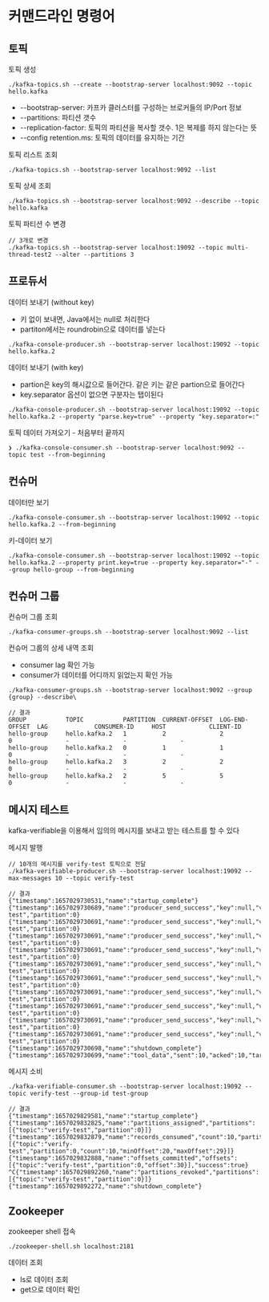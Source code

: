 # 커맨드라인 명령어
## 토픽
토픽 생성
```
./kafka-topics.sh --create --bootstrap-server localhost:9092 --topic hello.kafka
```
- --bootstrap-server: 카프카 클러스터를 구성하는 브로커들의 IP/Port 정보
- --partitions: 파티션 갯수
- --replication-factor: 토픽의 파티션을 복사할 갯수. 1은 복제를 하지 않는다는 뜻
- --config retention.ms: 토픽의 데이터를 유지하는 기간

토픽 리스트 조회
```
./kafka-topics.sh --bootstrap-server localhost:9092 --list
```

토픽 상세 조회
```
./kafka-topics.sh --bootstrap-server localhost:9092 --describe --topic hello.kafka
```

토픽 파티션 수 변경
```
// 3개로 변경
./kafka-topics.sh --bootstrap-server localhost:19092 --topic multi-thread-test2 --alter --partitions 3
```

## 프로듀서
데이터 보내기 (without key)
- 키 없이 보내면, Java에서는 null로 처리한다
- partiton에서는 roundrobin으로 데이터를 넣는다
```
./kafka-console-producer.sh --bootstrap-server localhost:19092 --topic hello.kafka.2
```

데이터 보내기 (with key)
- partion은 key의 해시값으로 들어간다. 같은 키는 같은 partion으로 들어간다
- key.separator 옵션이 없으면 구분자는 탭이된다
```
./kafka-console-producer.sh --bootstrap-server localhost:19092 --topic hello.kafka.2 --property "parse.key=true" --property "key.separator=:"
```

토픽 데이터 가져오기 - 처음부터 끝까지
```
❯ ./kafka-console-consumer.sh --bootstrap-server localhost:9092 --topic test --from-beginning
```

## 컨슈머
데이터만 보기
```
./kafka-console-consumer.sh --bootstrap-server localhost:19092 --topic hello.kafka.2 --from-beginning
```

키-데이터 보기
```
./kafka-console-consumer.sh --bootstrap-server localhost:19092 --topic hello.kafka.2 --property print.key=true --property key.separator="-" --group hello-group --from-beginning
```

## 컨슈머 그룹
컨슈머 그룹 조회
```
./kafka-consumer-groups.sh --bootstrap-server localhost:9092 --list
```

컨슈머 그룹의 상세 내역 조회
- consumer lag 확인 가능
- consumer가 데이터를 어디까지 읽었는지 확인 가능
```
./kafka-consumer-groups.sh --bootstrap-server localhost:9092 --group {group} --describe\

// 결과
GROUP           TOPIC           PARTITION  CURRENT-OFFSET  LOG-END-OFFSET  LAG             CONSUMER-ID     HOST            CLIENT-ID
hello-group     hello.kafka.2   1          2               2               0               -               -               -
hello-group     hello.kafka.2   0          1               1               0               -               -               -
hello-group     hello.kafka.2   3          2               2               0               -               -               -
hello-group     hello.kafka.2   2          5               5               0               -               -               -
```

## 메시지 테스트
kafka-verifiable을 이용해서 임의의 메시지를 보내고 받는 테스트를 할 수 있다

메시지 발행
```
// 10개의 메시지를 verify-test 토픽으로 전달
./kafka-verifiable-producer.sh --bootstrap-server localhost:19092 --max-messages 10 --topic verify-test

// 결과
{"timestamp":1657029730531,"name":"startup_complete"}
{"timestamp":1657029730689,"name":"producer_send_success","key":null,"value":"0","offset":0,"topic":"verify-test","partition":0}
{"timestamp":1657029730691,"name":"producer_send_success","key":null,"value":"1","offset":1,"topic":"verify-test","partition":0}
{"timestamp":1657029730691,"name":"producer_send_success","key":null,"value":"2","offset":2,"topic":"verify-test","partition":0}
{"timestamp":1657029730691,"name":"producer_send_success","key":null,"value":"3","offset":3,"topic":"verify-test","partition":0}
{"timestamp":1657029730691,"name":"producer_send_success","key":null,"value":"4","offset":4,"topic":"verify-test","partition":0}
{"timestamp":1657029730691,"name":"producer_send_success","key":null,"value":"5","offset":5,"topic":"verify-test","partition":0}
{"timestamp":1657029730691,"name":"producer_send_success","key":null,"value":"6","offset":6,"topic":"verify-test","partition":0}
{"timestamp":1657029730691,"name":"producer_send_success","key":null,"value":"7","offset":7,"topic":"verify-test","partition":0}
{"timestamp":1657029730691,"name":"producer_send_success","key":null,"value":"8","offset":8,"topic":"verify-test","partition":0}
{"timestamp":1657029730691,"name":"producer_send_success","key":null,"value":"9","offset":9,"topic":"verify-test","partition":0}
{"timestamp":1657029730698,"name":"shutdown_complete"}
{"timestamp":1657029730699,"name":"tool_data","sent":10,"acked":10,"target_throughput":-1,"avg_throughput":58.8235294117647}
```

메시지 소비
```
./kafka-verifiable-consumer.sh --bootstrap-server localhost:19092 --topic verify-test --group-id test-group

// 결과
{"timestamp":1657029829581,"name":"startup_complete"}
{"timestamp":1657029832825,"name":"partitions_assigned","partitions":[{"topic":"verify-test","partition":0}]}
{"timestamp":1657029832879,"name":"records_consumed","count":10,"partitions":[{"topic":"verify-test","partition":0,"count":10,"minOffset":20,"maxOffset":29}]}
{"timestamp":1657029832888,"name":"offsets_committed","offsets":[{"topic":"verify-test","partition":0,"offset":30}],"success":true}
^C{"timestamp":1657029892260,"name":"partitions_revoked","partitions":[{"topic":"verify-test","partition":0}]}
{"timestamp":1657029892272,"name":"shutdown_complete"}
```

## Zookeeper 
zookeeper shell 접속
```
./zookeeper-shell.sh localhost:2181
```

데이터 조회
- ls로 데이터 조회
- get으로 데이터 확인

